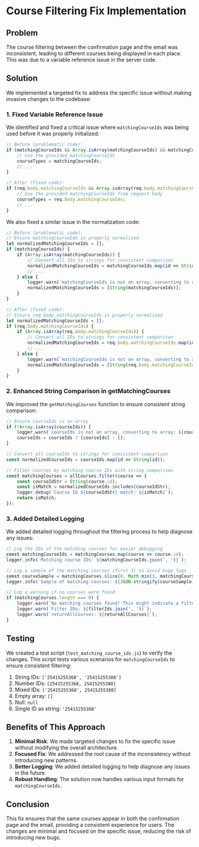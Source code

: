# Course Filtering Fix Implementation

## Problem

The course filtering between the confirmation page and the email was inconsistent, leading to different courses being displayed in each place. This was due to a variable reference issue in the server code.

## Solution

We implemented a targeted fix to address the specific issue without making invasive changes to the codebase:

### 1. Fixed Variable Reference Issue

We identified and fixed a critical issue where `matchingCourseIds` was being used before it was properly initialized:

```javascript
// Before (problematic code):
if (matchingCourseIds && Array.isArray(matchingCourseIds) && matchingCourseIds.length > 0) {
    // Use the provided matchingCourseIds
    courseTypes = matchingCourseIds;
    // ...
}

// After (fixed code):
if (req.body.matchingCourseIds && Array.isArray(req.body.matchingCourseIds) && req.body.matchingCourseIds.length > 0) {
    // Use the provided matchingCourseIds from request body
    courseTypes = req.body.matchingCourseIds;
    // ...
}
```

We also fixed a similar issue in the normalization code:

```javascript
// Before (problematic code):
// Ensure matchingCourseIds is properly normalized
let normalizedMatchingCourseIds = [];
if (matchingCourseIds) {
    if (Array.isArray(matchingCourseIds)) {
        // Convert all IDs to strings for consistent comparison
        normalizedMatchingCourseIds = matchingCourseIds.map(id => String(id));
        // ...
    } else {
        logger.warn(`matchingCourseIds is not an array, converting to array: ${matchingCourseIds}`);
        normalizedMatchingCourseIds = [String(matchingCourseIds)];
    }
}

// After (fixed code):
// Ensure req.body.matchingCourseIds is properly normalized
let normalizedMatchingCourseIds = [];
if (req.body.matchingCourseIds) {
    if (Array.isArray(req.body.matchingCourseIds)) {
        // Convert all IDs to strings for consistent comparison
        normalizedMatchingCourseIds = req.body.matchingCourseIds.map(id => String(id));
        // ...
    } else {
        logger.warn(`matchingCourseIds is not an array, converting to array: ${req.body.matchingCourseIds}`);
        normalizedMatchingCourseIds = [String(req.body.matchingCourseIds)];
    }
}
```

### 2. Enhanced String Comparison in getMatchingCourses

We improved the `getMatchingCourses` function to ensure consistent string comparison:

```javascript
// Ensure courseIds is an array
if (!Array.isArray(courseIds)) {
    logger.warn(`courseIds is not an array, converting to array: ${courseIds}`);
    courseIds = courseIds ? [courseIds] : [];
}

// Convert all courseIds to strings for consistent comparison
const normalizedCourseIds = courseIds.map(id => String(id));

// Filter courses by matching course IDs with string comparison
const matchingCourses = allCourses.filter(course => {
    const courseIdStr = String(course.id);
    const isMatch = normalizedCourseIds.includes(courseIdStr);
    logger.debug(`Course ID ${courseIdStr} match: ${isMatch}`);
    return isMatch;
});
```

### 3. Added Detailed Logging

We added detailed logging throughout the filtering process to help diagnose any issues:

```javascript
// Log the IDs of the matching courses for easier debugging
const matchingCourseIds = matchingCourses.map(course => course.id);
logger.info(`Matching course IDs: ${matchingCourseIds.join(', ')}`);

// Log a sample of the matching courses (first 3) to avoid huge logs
const courseSample = matchingCourses.slice(0, Math.min(3, matchingCourses.length));
logger.info(`Sample of matching courses: ${JSON.stringify(courseSample)}`);

// Log a warning if no courses were found
if (matchingCourses.length === 0) {
    logger.warn(`No matching courses found! This might indicate a filtering issue.`);
    logger.warn(`Filter IDs: ${filterIds.join(', ')}`);
    logger.warn(`returnAllCourses: ${returnAllCourses}`);
}
```

## Testing

We created a test script (`test_matching_course_ids.js`) to verify the changes. This script tests various scenarios for `matchingCourseIds` to ensure consistent filtering:

1. String IDs: `['25415255368', '25415255380']`
2. Number IDs: `[25415255368, 25415255380]`
3. Mixed IDs: `['25415255368', 25415255380]`
4. Empty array: `[]`
5. Null: `null`
6. Single ID as string: `'25415255368'`

## Benefits of This Approach

1. **Minimal Risk**: We made targeted changes to fix the specific issue without modifying the overall architecture.
2. **Focused Fix**: We addressed the root cause of the inconsistency without introducing new patterns.
3. **Better Logging**: We added detailed logging to help diagnose any issues in the future.
4. **Robust Handling**: The solution now handles various input formats for `matchingCourseIds`.

## Conclusion

This fix ensures that the same courses appear in both the confirmation page and the email, providing a consistent experience for users. The changes are minimal and focused on the specific issue, reducing the risk of introducing new bugs.
